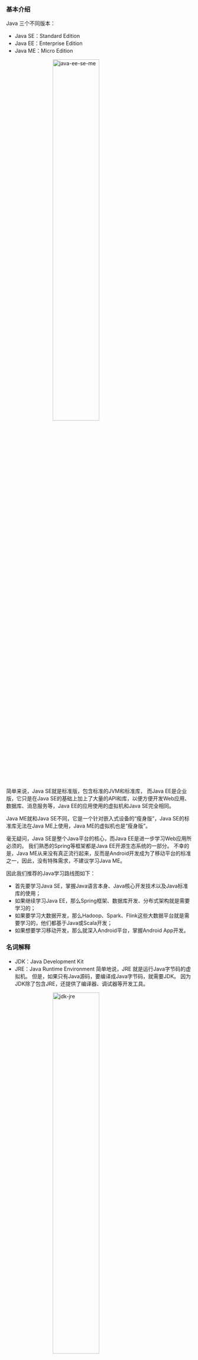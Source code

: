 ### 基本介绍
Java 三个不同版本：
- Java SE：Standard Edition
- Java EE：Enterprise Edition
- Java ME：Micro Edition

<img src="/img/java/java-ee-se-me.png" alt="java-ee-se-me" style="width: 50%; height: auto; display: block; margin: 0 auto;" />

简单来说，Java SE就是标准版，包含标准的JVM和标准库，
而Java EE是企业版，它只是在Java SE的基础上加上了大量的API和库，以便方便开发Web应用、数据库、消息服务等，Java EE的应用使用的虚拟机和Java SE完全相同。

Java ME就和Java SE不同，它是一个针对嵌入式设备的“瘦身版”，Java SE的标准库无法在Java ME上使用，Java ME的虚拟机也是“瘦身版”。

毫无疑问，Java SE是整个Java平台的核心，而Java EE是进一步学习Web应用所必须的。
我们熟悉的Spring等框架都是Java EE开源生态系统的一部分。
不幸的是，Java ME从来没有真正流行起来，反而是Android开发成为了移动平台的标准之一，因此，没有特殊需求，不建议学习Java ME。

因此我们推荐的Java学习路线图如下：

- 首先要学习Java SE，掌握Java语言本身、Java核心开发技术以及Java标准库的使用；
- 如果继续学习Java EE，那么Spring框架、数据库开发、分布式架构就是需要学习的；
- 如果要学习大数据开发，那么Hadoop、Spark、Flink这些大数据平台就是需要学习的，他们都基于Java或Scala开发；
- 如果想要学习移动开发，那么就深入Android平台，掌握Android App开发。

### 名词解释
- JDK：Java Development Kit
- JRE：Java Runtime Environment
简单地说，JRE 就是运行Java字节码的虚拟机。
但是，如果只有Java源码，要编译成Java字节码，就需要JDK。
因为JDK除了包含JRE，还提供了编译器、调试器等开发工具。
<img src="/img/java/jdk-jre.png" alt="jdk-jre" style="width: 50%; height: auto; display: block; margin: 0 auto;" />

### 程序基础
类名大写开头，方法名小写开头。
Java 入口程序规定的方法必须是静态方法。

final 为常量修饰符。

Java的字符串除了是一个引用类型外，还有个重要特点，就是字符串不可变。

### 面向对象
继承有个特点，就是子类无法访问父类的 private 字段或者 private 方法。
用 protected 修饰的字段可以被子类访问。
super 关键字表示父类（超类）。子类引用父类的字段时，可以用 super.fieldName。

阻止继承：
正常情况下，只要某个 class 没有 final 修饰符，那么任何类都可以从该 class 继承。
从 Java 15 开始，允许使用 sealed 修饰 class，并通过 permits 明确写出能够从该 class 继承的子类名称。

覆写 Object 方法，
因为所有的 class 最终都继承自 Object，而 Object 定义了几个重要的方法：
- toString()：把instance输出为String；
- equals()：判断两个instance是否逻辑相等；
- hashCode()：计算一个instance的哈希值。

继承可以允许子类覆写父类的方法。
如果一个父类不允许子类对它的某个方法进行覆写，可以把该方法标记为 final。用 final 修饰的方法不能被 Override。

类使用 extends 继承，接口使用 implements 实现。
在 Java 中，default 方法是 Java 8 引入的一个新特性，主要用于接口（interface）中。它允许在接口中定义带有具体实现的方法，而不仅仅是抽象方法。
一个 interface 可以继承自另一个 interface。interface 继承自 interface 使用 extends，它相当于扩展了接口的方法。
因为 interface 是一个纯抽象类，所以它不能定义实例字段。
但是，interface 是可以有静态字段的，并且静态字段必须为 final 类型。

Inner Class 和普通 Class 相比，除了能引用 Outer 实例外，还有一个额外的“特权”，就是可以修改 Outer Class 的 private 字段，因为 Inner Class 的作用域在 Outer Class 内部，所以能访问 Outer Class 的 private 字段和方法。

### java 核心类
StringBuilder：可变对象，可以预分配缓冲区，这样，往 StringBuilder 中新增字符时，不会创建新的临时对象。

StringJoiner：字符串拼接，需要指定开头和结尾。String 还提供了一个静态方法 join()，这个方法在内部使用了 StringJoiner 来拼接字符串，在不需要指定“开头”和“结尾”的时候，用 String.join() 更方便。

JavaBean：要枚举一个 JavaBean 的所有属性，可以直接使用 Java 核心库提供的 Introspector。

记录类，生成一个不变类，类似int的。
> record Point(int x, int y) {}

### 异常处理
Commons Logging和Log4j这一对好基友，它们一个负责充当日志API，一个负责实现日志底层，搭配使用非常便于开发。

其实SLF4J类似于Commons Logging，也是一个日志接口，而Logback类似于Log4j，是一个日志的实现。

### 反射
JVM 为每个加载的 class 创建了对应的 Class 实例，并在实例中保存了该 class 的所有信息，包括类名、包名、父类、实现的接口、所有方法、字段等，因此，如果获取了某个 Class 实例，我们就可以通过这个 Class 实例获取到该实例对应的 class 的所有信息。

这种通过 Class 实例获取 class 信息的方法称为反射（Reflection）。
Clas s实例在 JVM 中是唯一的，所以获取的 Class 实例是同一个实例。可以用 == 比较两个 Class 实例。

### 注解
注解是一种用作标注的“元数据”。
现在大量的框架使用注解进行功能开发。

### 泛型
泛型就是定义一种模板，
最基础的使用：
> List<String> list = new ArrayList<String>();

编写泛型类时，要特别注意，泛型类型不能用于静态方法。